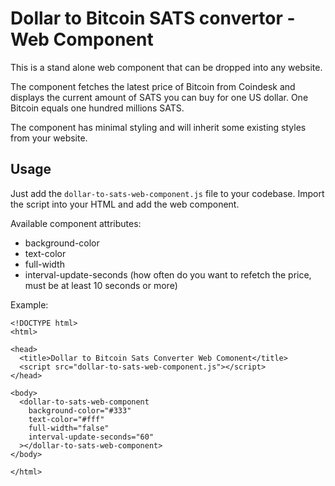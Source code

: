 # Dollar to Bitcoin SATS convertor - Web Component

This is a stand alone web component that can be dropped into any website.

The component fetches the latest price of Bitcoin from Coindesk and displays the current amount of SATS you can buy for one US dollar. One Bitcoin equals one hundred millions SATS.

The component has minimal styling and will inherit some existing styles from your website.

## Usage

Just add the `dollar-to-sats-web-component.js` file to your codebase. Import the script into your HTML and add the web component.

Available component attributes:

- background-color
- text-color
- full-width
- interval-update-seconds (how often do you want to refetch the price, must be at least 10 seconds or more)

Example:

```
<!DOCTYPE html>
<html>

<head>
  <title>Dollar to Bitcoin Sats Converter Web Comonent</title>
  <script src="dollar-to-sats-web-component.js"></script>
</head>

<body>
  <dollar-to-sats-web-component 
    background-color="#333" 
    text-color="#fff" 
    full-width="false"
    interval-update-seconds="60"
  ></dollar-to-sats-web-component>
</body>

</html>
```

